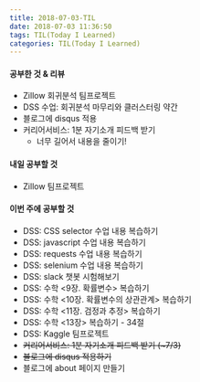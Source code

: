 ```yaml
---
title: 2018-07-03-TIL
date: 2018-07-03 11:36:50
tags: TIL(Today I Learned)
categories: TIL(Today I Learned)
---
```


#### 공부한 것 & 리뷰
- Zillow 회귀분석 팀프로젝트
- DSS 수업: 회귀분석 마무리와 클러스터링 약간
- 블로그에 disqus 적용
- 커리어서비스: 1분 자기소개 피드백 받기
	- 너무 길어서 내용을 줄이기! 	

#### 내일 공부할 것
- Zillow 팀프로젝트



#### 이번 주에 공부할 것
- DSS: CSS selector 수업 내용 복습하기
- DSS: javascript 수업 내용 복습하기
- DSS: requests 수업 내용 복습하기
- DSS: selenium 수업 내용 복습하기
- DSS: slack 챗봇 시험해보기
- DSS: 수학 <9장. 확률변수> 복습하기
- DSS: 수학 <10장. 확률변수의 상관관계> 복습하기
- DSS: 수학 <11장. 검정과 추정> 복습하기
- DSS: 수학 <13장> 복습하기 - 34절
- DSS: Kaggle 팀프로젝트
- ~~커리어서비스: 1분 자기소개 피드백 받기 (~7/3)~~
- ~~블로그에 disqus 적용하기~~
- 블로그에 about 페이지 만들기